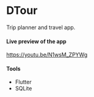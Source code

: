 # DTour

Trip planner and travel app.

#### Live preview of the app
https://youtu.be/N1wsM_ZPYWg

#### Tools
- Flutter
- SQLite

